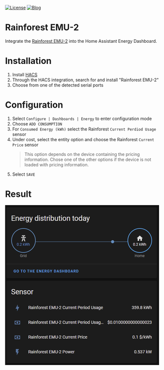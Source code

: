 
[![License](https://img.shields.io/github/license/ryanwinter/hass-rainforest-emu-2.svg?style=flat-square)](https://github.com/ryanwinter/hass-rainforest-emu-2/blob/main/LICENSE)
[![Blog](https://img.shields.io/badge/blog-Ryan%20Winter-orange?style=flat-square)](https://ryanwinter.org)

# Rainforest EMU-2

Integrate the [Rainforest EMU-2](https://www.rainforestautomation.com/rfa-z105-2-emu-2-2) into the Home Assistant Energy Dashboard.

# Installation

1. Install [HACS](https://hacs.xyz)
1. Through the HACS integration, search for and install "Rainforest EMU-2"
1. Choose from one of the detected serial ports

# Configuration

1. Select ```Configure | Dashboards | Energy``` to enter configuration mode
1. Choose ```ADD CONSUMPTION```
1. For ```Consumed Energy (kWh)``` select the Rainforest ```Current Perdiod Usage``` sensor
1. Under cost, select the entity option and choose the Rainforest ```Current Price``` sensor
    > This option depends on the device containing the pricing information. Chose one of the other options if the device is not loaded with pricing information.
1. Select ```SAVE```

# Result

![Dashboard](images/dashboard.png)